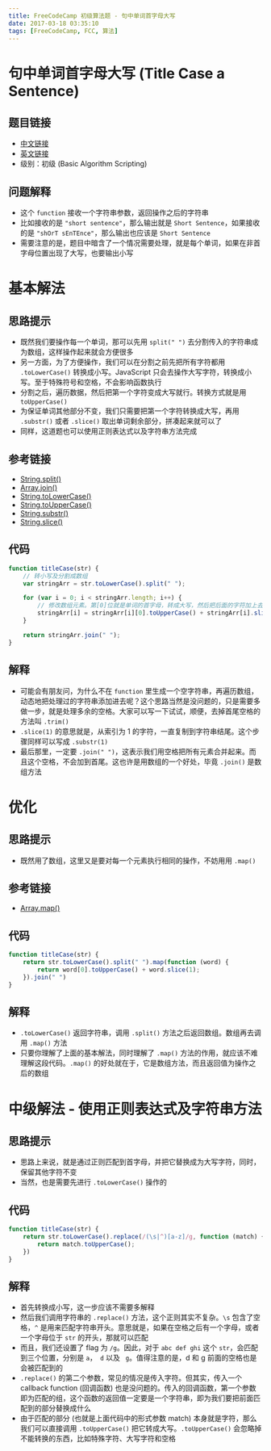 ```yaml
---
title: FreeCodeCamp 初级算法题 - 句中单词首字母大写
date: 2017-03-18 03:35:10
tags: [FreeCodeCamp, FCC, 算法]
---
```

# 句中单词首字母大写 (Title Case a Sentence)

## 题目链接
- [中文链接](https://www.freecodecamp.cn/challenges/title-case-a-sentence)
- [英文链接](https://www.freecodecamp.com/challenges/title-case-a-sentence)
- 级别：初级 (Basic Algorithm Scripting)

## 问题解释
- 这个 `function` 接收一个字符串参数，返回操作之后的字符串
- 比如接收的是 `"short sentence"`，那么输出就是 `Short Sentence`，如果接收的是 `"shOrT sEnTEnce"`，那么输出也应该是 `Short Sentence`
- 需要注意的是，题目中暗含了一个情况需要处理，就是每个单词，如果在非首字母位置出现了大写，也要输出小写
<!-- more -->

# 基本解法
## 思路提示
- 既然我们要操作每一个单词，那可以先用 `split(" ")` 去分割传入的字符串成为数组，这样操作起来就会方便很多
- 另一方面，为了方便操作，我们可以在分割之前先把所有字符都用 `.toLowerCase()` 转换成小写。JavaScript 只会去操作大写字符，转换成小写。至于特殊符号和空格，不会影响函数执行
- 分割之后，遍历数据，然后把第一个字符变成大写就行。转换方式就是用 `toUpperCase()`
- 为保证单词其他部分不变，我们只需要把第一个字符转换成大写，再用 `.substr()` 或者 `.slice()` 取出单词剩余部分，拼凑起来就可以了
- 同样，这道题也可以使用正则表达式以及字符串方法完成

## 参考链接
- [String.split()](https://developer.mozilla.org/zh-CN/docs/Web/JavaScript/Reference/Global_Objects/String/split)
- [Array.join()](https://developer.mozilla.org/en-US/docs/Web/JavaScript/Reference/Global_objects/Array/join)
- [String.toLowerCase()](https://developer.mozilla.org/zh-CN/docs/Web/JavaScript/Reference/Global_Objects/String/toLowerCase)
- [String.toUpperCase()](https://developer.mozilla.org/zh-CN/docs/Web/JavaScript/Reference/Global_Objects/String/toUpperCase)
- [String.substr()](https://developer.mozilla.org/zh-CN/docs/Web/JavaScript/Reference/Global_Objects/String/substr)
- [String.slice()](https://developer.mozilla.org/zh-CN/docs/Web/JavaScript/Reference/Global_Objects/String/slice)

## 代码
```js
function titleCase(str) {
    // 转小写及分割成数组
    var stringArr = str.toLowerCase().split(" ");

    for (var i = 0; i < stringArr.length; i++) {
        // 修改数组元素。第[0]位就是单词的首字母，转成大写，然后把后面的字符加上去
        stringArr[i] = stringArr[i][0].toUpperCase() + stringArr[i].slice(1);
    }

    return stringArr.join(" ");
}
```

## 解释
- 可能会有朋友问，为什么不在 `function` 里生成一个空字符串，再遍历数组，动态地把处理过的字符串添加进去呢？这个思路当然是没问题的，只是需要多做一步，就是处理多余的空格。大家可以写一下试试，顺便，去掉首尾空格的方法叫 `.trim()`
- `.slice(1)` 的意思就是，从索引为 1 的字符，一直复制到字符串结尾。这个步骤同样可以写成 `.substr(1)`
- 最后那里，一定要 `.join(" ")`，这表示我们用空格把所有元素合并起来。而且这个空格，不会加到首尾。这也许是用数组的一个好处，毕竟 `.join()` 是数组方法

# 优化
## 思路提示
- 既然用了数组，这里又是要对每一个元素执行相同的操作，不妨用用 `.map()`
## 参考链接
- [Array.map()](https://developer.mozilla.org/en-US/docs/Web/JavaScript/Reference/Global_objects/Array/map)

## 代码
```js
function titleCase(str) {
    return str.toLowerCase().split(" ").map(function (word) {
        return word[0].toUpperCase() + word.slice(1);
    }).join(" ")
}
```

## 解释
- `.toLowerCase()` 返回字符串，调用 `.split()` 方法之后返回数组。数组再去调用 `.map()` 方法
- 只要你理解了上面的基本解法，同时理解了 `.map()` 方法的作用，就应该不难理解这段代码。`.map()` 的好处就在于，它是数组方法，而且返回值为操作之后的数组

# 中级解法 - 使用正则表达式及字符串方法
## 思路提示
- 思路上来说，就是通过正则匹配到首字母，并把它替换成为大写字符，同时，保留其他字符不变
- 当然，也是需要先进行 `.toLowerCase()` 操作的

## 代码
```js
function titleCase(str) {
    return str.toLowerCase().replace(/(\s|^)[a-z]/g, function (match) {
        return match.toUpperCase();
    })
}
```

## 解释
- 首先转换成小写，这一步应该不需要多解释
- 然后我们调用字符串的 `.replace()` 方法，这个正则其实不复杂。`\s` 包含了空格，`^` 是用来匹配字符串开头。意思就是，如果在空格之后有一个字母，或者一个字母位于 `str` 的开头，那就可以匹配
- 而且，我们还设置了 flag 为 `/g`。因此，对于 `abc def ghi` 这个 `str`，会匹配到三个位置，分别是 `a`，` d` 以及 ` g`。值得注意的是，d 和 g 前面的空格也是会被匹配到的
- `.replace()` 的第二个参数，常见的情况是传入字符。但其实，传入一个 callback function (回调函数) 也是没问题的。传入的回调函数，第一个参数即为匹配的组，这个函数的返回值一定要是一个字符串，即为我们要把前面匹配到的部分替换成什么
- 由于匹配的部分 (也就是上面代码中的形式参数 match) 本身就是字符，那么我们可以直接调用 `.toUpperCase()` 把它转成大写。`.toUpperCase()` 会忽略掉不能转换的东西，比如特殊字符、大写字符和空格
